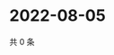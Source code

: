 # 2022-08-05

共 0 条

<!-- BEGIN WEIBO -->
<!-- 最后更新时间 Fri Aug 05 2022 19:00:50 GMT+0800 (China Standard Time) -->

<!-- END WEIBO -->
